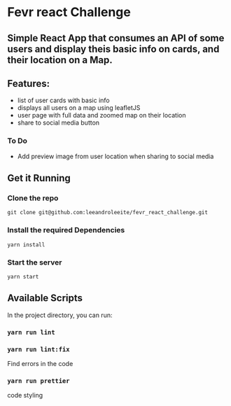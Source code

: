 # Fevr react Challenge

## Simple React App that consumes an API of some users and display theis basic info on cards, and their location on a Map.

## Features:

- list of user cards with basic info
- displays all users on a map using leafletJS
- user page with full data and zoomed map on their location
- share to social media button

### To Do

- Add preview image from user location when sharing to social media


## Get it Running

### Clone the repo
```
git clone git@github.com:leeandroleeite/fevr_react_challenge.git
```

### Install the required Dependencies
```
yarn install
```

### Start the server 
```
yarn start
```


## Available Scripts

In the project directory, you can run:

### `yarn run lint`
### `yarn run lint:fix`

Find errors in the code 

### `yarn run prettier`

code styling 
